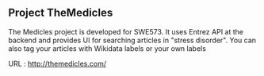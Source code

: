 ## Project TheMedicles
The Medicles project is developed for SWE573. It uses Entrez API at the backend and provides UI for searching articles in "stress disorder". You can also tag your articles with Wikidata labels or your own labels

URL : http://themedicles.com/
